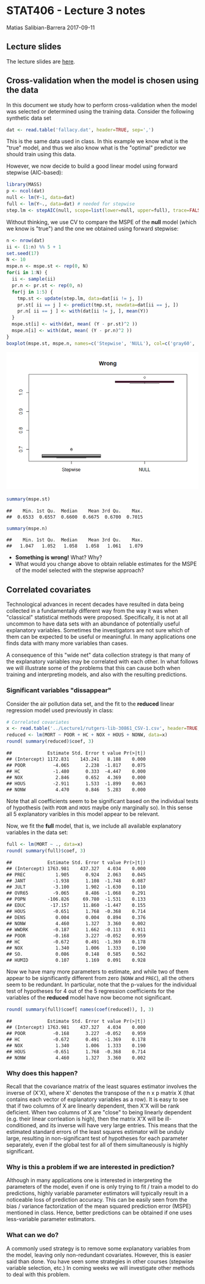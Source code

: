 STAT406 - Lecture 3 notes
================
Matias Salibian-Barrera
2017-09-11

Lecture slides
--------------

The lecture slides are [here](STAT406-17-lecture-3-preliminary.pdf).

Cross-validation when the model is chosen using the data
--------------------------------------------------------

In this document we study how to perform cross-validation when the model was selected or determined using the training data. Consider the following synthetic data set

``` r
dat <- read.table('fallacy.dat', header=TRUE, sep=',')
```

This is the same data used in class. In this example we know what is the "true" model, and thus we also know what is the "optimal" predictor we should train using this data.

However, we now decide to build a good linear model using forward stepwise (AIC-based):

``` r
library(MASS)
p <- ncol(dat)
null <- lm(Y~1, data=dat)
full <- lm(Y~., data=dat) # needed for stepwise
step.lm <- stepAIC(null, scope=list(lower=null, upper=full), trace=FALSE)
```

Without thinking, we use CV to compare the MSPE of the **null** model (which we know is "true") and the one we obtained using forward stepwise:

``` r
n <- nrow(dat)
ii <- (1:n) %% 5 + 1
set.seed(17)
N <- 10
mspe.n <- mspe.st <- rep(0, N)
for(i in 1:N) {
  ii <- sample(ii)
  pr.n <- pr.st <- rep(0, n)
  for(j in 1:5) {
    tmp.st <- update(step.lm, data=dat[ii != j, ])
    pr.st[ ii == j ] <- predict(tmp.st, newdata=dat[ii == j, ])
    pr.n[ ii == j ] <- with(dat[ii != j, ], mean(Y))
  }
  mspe.st[i] <- with(dat, mean( (Y - pr.st)^2 ))
  mspe.n[i] <- with(dat, mean( (Y - pr.n)^2 ))
}
boxplot(mspe.st, mspe.n, names=c('Stepwise', 'NULL'), col=c('gray60', 'hotpink'), main='Wrong')
```

![](README_files/figure-markdown_github-ascii_identifiers/wrong-1.png)

``` r
summary(mspe.st)
```

    ##    Min. 1st Qu.  Median    Mean 3rd Qu.    Max. 
    ##  0.6533  0.6557  0.6600  0.6675  0.6700  0.7015

``` r
summary(mspe.n)
```

    ##    Min. 1st Qu.  Median    Mean 3rd Qu.    Max. 
    ##   1.047   1.052   1.058   1.058   1.061   1.079

-   **Something is wrong!** What? Why?
-   What would you change above to obtain reliable estimates for the MSPE of the model selected with the stepwise approach?

Correlated covariates
---------------------

Technological advances in recent decades have resulted in data being collected in a fundamentally different way from the way it was when "classical" statistical methods were proposed. Specifically, it is not at all uncommon to have data sets with an abundance of potentially useful explanatory variables. Sometimes the investigators are not sure which of them can be expected to be useful or meaningful. In many applications one finds data with many more variables than cases.

A consequence of this "wide net" data collection strategy is that many of the explanatory variables may be correlated with each other. In what follows we will illustrate some of the problems that this can cause both when training and interpreting models, and also with the resulting predictions.

### Significant variables "dissappear"

Consider the air pollution data set, and the fit to the **reduced** linear regression model used previously in class:

``` r
# Correlated covariates
x <- read.table('../Lecture1/rutgers-lib-30861_CSV-1.csv', header=TRUE, sep=',')
reduced <- lm(MORT ~ POOR + HC + NOX + HOUS + NONW, data=x)
round( summary(reduced)$coef, 3)
```

    ##             Estimate Std. Error t value Pr(>|t|)
    ## (Intercept) 1172.831    143.241   8.188    0.000
    ## POOR          -4.065      2.238  -1.817    0.075
    ## HC            -1.480      0.333  -4.447    0.000
    ## NOX            2.846      0.652   4.369    0.000
    ## HOUS          -2.911      1.533  -1.899    0.063
    ## NONW           4.470      0.846   5.283    0.000

Note that all coefficients seem to be significant based on the individual tests of hypothesis (with `POOR` and `HOUS` maybe only marginally so). In this sense all 5 explanatory varibles in this model appear to be relevant.

Now, we fit the **full** model, that is, we include all available explanatory variables in the data set:

``` r
full <- lm(MORT ~ ., data=x)
round( summary(full)$coef, 3)
```

    ##             Estimate Std. Error t value Pr(>|t|)
    ## (Intercept) 1763.981    437.327   4.034    0.000
    ## PREC           1.905      0.924   2.063    0.045
    ## JANT          -1.938      1.108  -1.748    0.087
    ## JULT          -3.100      1.902  -1.630    0.110
    ## OVR65         -9.065      8.486  -1.068    0.291
    ## POPN        -106.826     69.780  -1.531    0.133
    ## EDUC         -17.157     11.860  -1.447    0.155
    ## HOUS          -0.651      1.768  -0.368    0.714
    ## DENS           0.004      0.004   0.894    0.376
    ## NONW           4.460      1.327   3.360    0.002
    ## WWDRK         -0.187      1.662  -0.113    0.911
    ## POOR          -0.168      3.227  -0.052    0.959
    ## HC            -0.672      0.491  -1.369    0.178
    ## NOX            1.340      1.006   1.333    0.190
    ## SO.            0.086      0.148   0.585    0.562
    ## HUMID          0.107      1.169   0.091    0.928

Now we have many more parameters to estimate, and while two of them appear to be significantly different from zero (`NONW` and `PREC`), all the others seem to be redundant. In particular, note that the p-values for the individual test of hypotheses for 4 out of the 5
regression coefficients for the variables of the **reduced** model have now become not significant.

``` r
round( summary(full)$coef[ names(coef(reduced)), ], 3)
```

    ##             Estimate Std. Error t value Pr(>|t|)
    ## (Intercept) 1763.981    437.327   4.034    0.000
    ## POOR          -0.168      3.227  -0.052    0.959
    ## HC            -0.672      0.491  -1.369    0.178
    ## NOX            1.340      1.006   1.333    0.190
    ## HOUS          -0.651      1.768  -0.368    0.714
    ## NONW           4.460      1.327   3.360    0.002

### Why does this happen?

Recall that the covariance matrix of the least squares estimator involves the inverse of (X'X), where X' denotes the transpose of the n x p matrix X (that contains each vector of explanatory variables as a row). It is easy to see that if two columns of X are linearly dependent, then X'X will be rank deficient. When two columns of X are "close" to being linearly dependent (e.g. their linear corrleation is high), then the matrix X'X will be ill-conditioned, and its inverse will have very large entries. This means that the estimated standard errors of the least squares estimator will be unduly large, resulting in non-significant test of hypotheses for each parameter separately, even if the global test for all of them simultaneously is highly significant.

### Why is this a problem if we are interested in prediction?

Although in many applications one is interested in interpreting the parameters of the model, even if one is only trying to fit / train a model to do predictions, highly variable parameter estimators will typically result in a noticeable loss of prediction accuracy. This can be easily seen from the bias / variance factorization of the mean squared prediction error (MSPE) mentioned in class. Hence, better predictions can be obtained if one uses less-variable parameter estimators.

### What can we do?

A commonly used strategy is to remove some explanatory variables from the model, leaving only non-redundant covariates. However, this is easier said than done. You have seen some strategies in other courses (stepwise variable selection, etc.) In coming weeks we will investigate other methods to deal with this problem.
